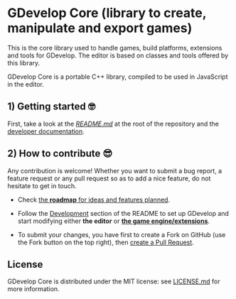 # GDevelop Core (library to create, manipulate and export games)

This is the core library used to handle games, build platforms, extensions and tools for GDevelop. The editor is based on classes and tools offered by this library.

GDevelop Core is a portable C++ library, compiled to be used in JavaScript in the editor.

## 1) Getting started 🤓

First, take a look at the _[README.md](../README.md)_ at the root of the repository and the [developer documentation](https://docs.gdevelop.io/).

## 2) How to contribute 😎

Any contribution is welcome! Whether you want to submit a bug report, a feature request
or any pull request so as to add a nice feature, do not hesitate to get in touch.

-   Check [the **roadmap** for ideas and features planned](https://trello.com/b/qf0lM7k8/gdevelop-roadmap).

-   Follow the [Development](https://github.com/4ian/GDevelop/tree/master/newIDE#development) section of the README to set up GDevelop and start modifying either **the editor** or **[the game engine/extensions](https://github.com/4ian/GDevelop/tree/master/newIDE#development-of-the-game-engine-or-extensions)**.

-   To submit your changes, you have first to create a Fork on GitHub (use the Fork button on the top right), then [create a Pull Request](https://help.github.com/articles/creating-a-pull-request-from-a-fork/).

## License

GDevelop Core is distributed under the MIT license: see [LICENSE.md](LICENSE.md) for
more information.
